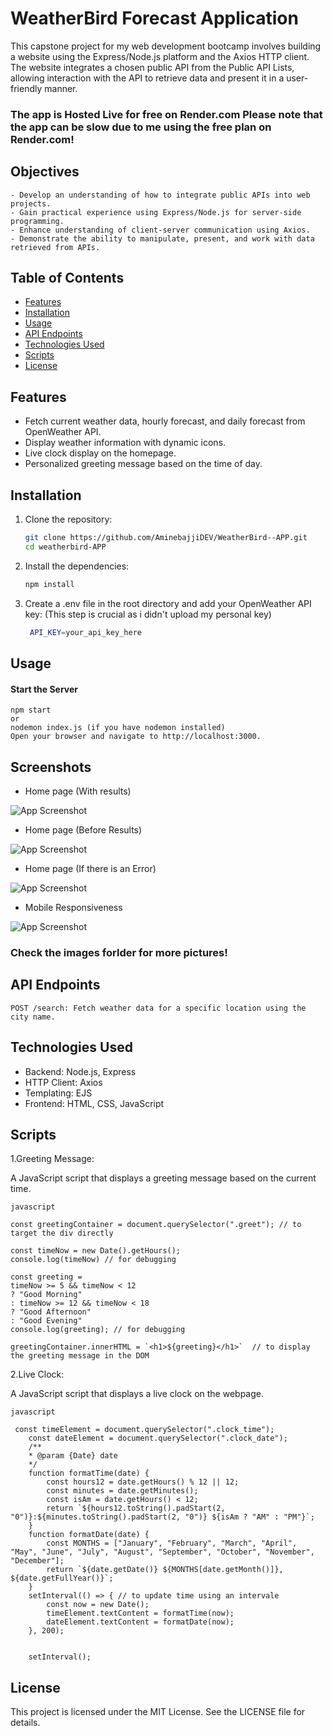 # WeatherBird Forecast Application

This capstone project for my web development bootcamp involves building a website using the Express/Node.js platform and the Axios HTTP client. The website integrates a chosen public API from the Public API Lists, allowing interaction with the API to retrieve data and present it in a user-friendly manner.

### The app is Hosted Live for free on Render.com Please note that the app can be slow due to me using the free plan on Render.com!

## Objectives
    - Develop an understanding of how to integrate public APIs into web projects.    
    - Gain practical experience using Express/Node.js for server-side programming.    
    - Enhance understanding of client-server communication using Axios.
    - Demonstrate the ability to manipulate, present, and work with data retrieved from APIs.

## Table of Contents

- [Features](#features)
- [Installation](#installation)
- [Usage](#usage)
- [API Endpoints](#api-endpoints)
- [Technologies Used](#technologies-used)
- [Scripts](#scripts)
- [License](#license)

## Features

- Fetch current weather data, hourly forecast, and daily forecast from OpenWeather API.
- Display weather information with dynamic icons.
- Live clock display on the homepage.
- Personalized greeting message based on the time of day.

## Installation

1. Clone the repository:
   ```sh
   git clone https://github.com/AminebajjiDEV/WeatherBird--APP.git
   cd weatherbird-APP 
   
2. Install the dependencies:
   ```sh
   npm install

3. Create a .env file in the root directory and add your OpenWeather API key: (This step is crucial as i didn't upload my personal key)
   ```sh
    API_KEY=your_api_key_here

## Usage
   #### Start the Server
    npm start 
    or
    nodemon index.js (if you have nodemon installed)
    Open your browser and navigate to http://localhost:3000.

## Screenshots
- Home page (With results)
  
![App Screenshot](https://github.com/AminebajjiDEV/WeatherBird--APP/blob/main/public/images/Screenshot%202024-08-06%20at%2022-00-11%20WeatherBird.png)

- Home page (Before Results)

![App Screenshot](https://github.com/AminebajjiDEV/WeatherBird--APP/blob/main/public/images/Screenshot%202024-08-07%20at%2000-09-37%20WeatherBird.png)   

- Home page (If there is an Error)
  
![App Screenshot](https://github.com/AminebajjiDEV/WeatherBird--APP/blob/main/public/images/Screenshot%202024-08-07%20at%2000-00-42%20WeatherBird.png)

- Mobile Responsiveness
  
 ![App Screenshot](https://github.com/AminebajjiDEV/WeatherBird--APP/blob/main/public/images/Screenshot%202024-08-06%20at%2022-02-21%20WeatherBird.png) 

### Check the images forlder for more pictures!


## API Endpoints

    POST /search: Fetch weather data for a specific location using the city name.

## Technologies Used

- Backend: Node.js, Express
- HTTP Client: Axios
- Templating: EJS
- Frontend: HTML, CSS, JavaScript

## Scripts

1.Greeting Message:

A JavaScript script that displays a greeting message based on the current time.
```
javascript

const greetingContainer = document.querySelector(".greet"); // to target the div directly

const timeNow = new Date().getHours();
console.log(timeNow) // for debugging

const greeting = 
timeNow >= 5 && timeNow < 12 
? "Good Morning"
: timeNow >= 12 && timeNow < 18
? "Good Afternoon"
: "Good Evening"
console.log(greeting); // for debugging

greetingContainer.innerHTML = `<h1>${greeting}</h1>`  // to display the greeting message in the DOM
```

2.Live Clock:

A JavaScript script that displays a live clock on the webpage.
```
javascript

 const timeElement = document.querySelector(".clock_time");
    const dateElement = document.querySelector(".clock_date");    
    /** 
    * @param {Date} date
    */
    function formatTime(date) {
        const hours12 = date.getHours() % 12 || 12;
        const minutes = date.getMinutes();
        const isAm = date.getHours() < 12;
        return `${hours12.toString().padStart(2, "0")}:${minutes.toString().padStart(2, "0")} ${isAm ? "AM" : "PM"}`;
    }
    function formatDate(date) {
        const MONTHS = ["January", "February", "March", "April", "May", "June", "July", "August", "September", "October", "November", "December"];
        return `${date.getDate()} ${MONTHS[date.getMonth()]}, ${date.getFullYear()}`;
    }
    setInterval(() => { // to update time using an intervale 
        const now = new Date();
        timeElement.textContent = formatTime(now);
        dateElement.textContent = formatDate(now);
    }, 200);


    setInterval();
```

## License

This project is licensed under the MIT License. See the LICENSE file for details.
   
